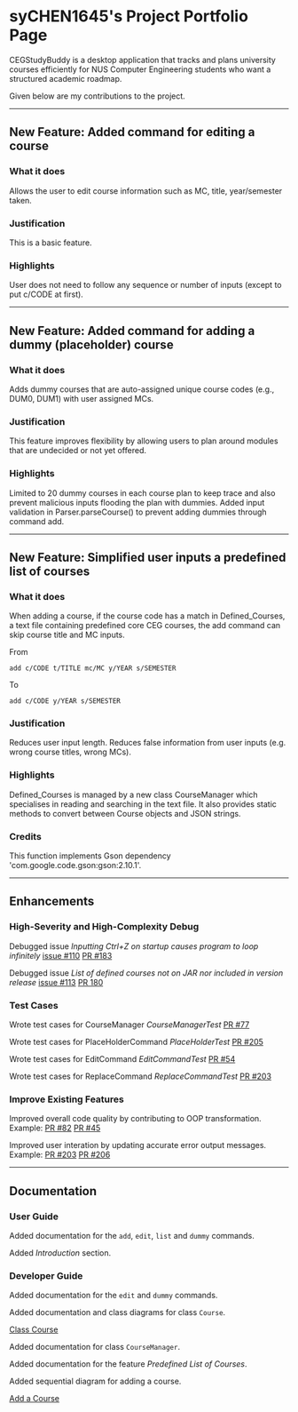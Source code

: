 # syCHEN1645's Project Portfolio Page

CEGStudyBuddy is a desktop application that tracks and plans university courses efficiently for NUS Computer Engineering students who want a structured academic roadmap.

Given below are my contributions to the project.

---

## New Feature: Added command for editing a course

### What it does

Allows the user to edit course information such as MC, title, year/semester taken.

### Justification

This is a basic feature.

### Highlights

User does not need to follow any sequence or number of inputs (except to put c/CODE at first).

---

## New Feature: Added command for adding a dummy (placeholder) course

### What it does

Adds dummy courses that are auto-assigned unique course codes (e.g., DUM0, DUM1) with user assigned MCs.

### Justification

This feature improves flexibility by allowing users to plan around modules that are undecided or not yet offered. 

### Highlights

Limited to 20 dummy courses in each course plan to keep trace and also prevent malicious inputs flooding the plan with dummies. Added input validation in Parser.parseCourse() to prevent adding dummies through command add. 

---

## New Feature: Simplified user inputs  a predefined list of courses

### What it does

When adding a course, if the course code has a match in Defined_Courses, a text file containing predefined core CEG courses, the add command can skip course title and MC inputs. 

From
```
add c/CODE t/TITLE mc/MC y/YEAR s/SEMESTER
```
To
```
add c/CODE y/YEAR s/SEMESTER
```

### Justification
Reduces user input length. Reduces false information from user inputs (e.g. wrong course titles, wrong MCs). 

### Highlights 
Defined_Courses is managed by a new class CourseManager which specialises in reading and searching in the text file. It also provides static methods to convert between Course objects and JSON strings. 

### Credits
This function implements Gson dependency 'com.google.code.gson:gson:2.10.1'. 

---

## Enhancements

### High-Severity and High-Complexity Debug

Debugged issue *Inputting Ctrl+Z on startup causes program to loop infinitely* [issue #110](https://github.com/AY2425S2-CS2113-F14-2/tp/issues/110) [PR #183](https://github.com/AY2425S2-CS2113-F14-2/tp/pull/183)

Debugged issue *List of defined courses not on JAR nor included in version release* [issue #113](https://github.com/AY2425S2-CS2113-F14-2/tp/issues/113) [PR 180](https://github.com/AY2425S2-CS2113-F14-2/tp/pull/180)

### Test Cases

Wrote test cases for CourseManager *CourseManagerTest* [PR #77](https://github.com/AY2425S2-CS2113-F14-2/tp/pull/77)

Wrote test cases for PlaceHolderCommand *PlaceHolderTest* [PR #205](https://github.com/AY2425S2-CS2113-F14-2/tp/pull/205)

Wrote test cases for EditCommand *EditCommandTest* [PR #54](https://github.com/AY2425S2-CS2113-F14-2/tp/pull/54)

Wrote test cases for ReplaceCommand *ReplaceCommandTest* [PR #203](https://github.com/AY2425S2-CS2113-F14-2/tp/pull/203)

### Improve Existing Features

Improved overall code quality by contributing to OOP transformation. Example: [PR #82](https://github.com/AY2425S2-CS2113-F14-2/tp/pull/82) [PR #45](https://github.com/AY2425S2-CS2113-F14-2/tp/pull/45/files)

Improved user interation by updating accurate error output messages. Example: [PR #203](https://github.com/AY2425S2-CS2113-F14-2/tp/pull/203) [PR #206](https://github.com/AY2425S2-CS2113-F14-2/tp/pull/206)

---

## Documentation

### User Guide

Added documentation for the `add`, `edit`, `list` and `dummy` commands.

Added *Introduction* section.

### Developer Guide

Added documentation for the `edit` and `dummy` commands.

Added documentation and class diagrams for class `Course`.

[Class Course](docs/class_diagrams/CourseClassDiagram.png)

Added documentation for class `CourseManager`.

Added documentation for the feature *Predefined List of Courses*.

Added sequential diagram for adding a course. 

[Add a Course](docs/class_diagrams/CourseManagerClassDiagram.png)

